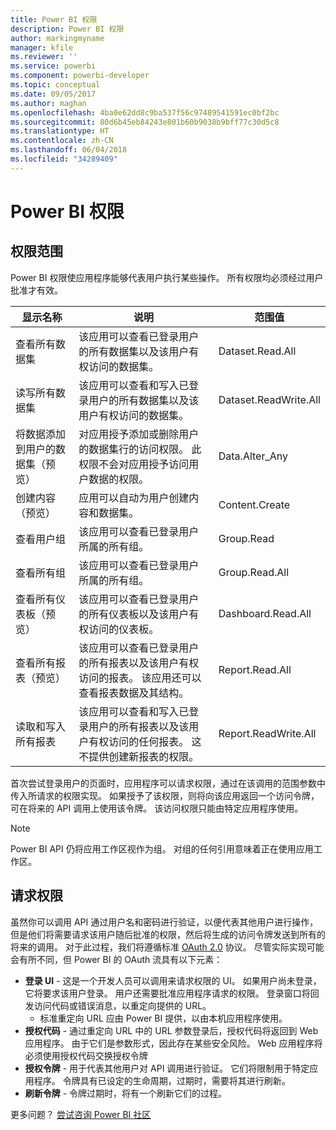 ```yaml
---
title: Power BI 权限
description: Power BI 权限
author: markingmyname
manager: kfile
ms.reviewer: ''
ms.service: powerbi
ms.component: powerbi-developer
ms.topic: conceptual
ms.date: 09/05/2017
ms.author: maghan
ms.openlocfilehash: 4ba0e62dd8c9ba537f56c97489541591ec0bf2bc
ms.sourcegitcommit: 80d6b45eb84243e801b60b9038b9bff77c30d5c8
ms.translationtype: HT
ms.contentlocale: zh-CN
ms.lasthandoff: 06/04/2018
ms.locfileid: "34289409"
---
```

# <a name="power-bi-permissions"></a>Power BI 权限
## <a name="permission-scopes"></a>权限范围
Power BI 权限使应用程序能够代表用户执行某些操作。 所有权限均必须经过用户批准才有效。

| 显示名称 | 说明 | 范围值 |
| --- | --- | --- |
| 查看所有数据集 |该应用可以查看已登录用户的所有数据集以及该用户有权访问的数据集。 |Dataset.Read.All |
| 读写所有数据集 |该应用可以查看和写入已登录用户的所有数据集以及该用户有权访问的数据集。 |Dataset.ReadWrite.All |
| 将数据添加到用户的数据集（预览） |对应用授予添加或删除用户的数据集行的访问权限。 此权限不会对应用授予访问用户数据的权限。 |Data.Alter_Any |
| 创建内容（预览） |应用可以自动为用户创建内容和数据集。 |Content.Create |
| 查看用户组 |该应用可以查看已登录用户所属的所有组。 |Group.Read |
| 查看所有组 |该应用可以查看已登录用户所属的所有组。 |Group.Read.All |
| 查看所有仪表板（预览） |该应用可以查看已登录用户的所有仪表板以及该用户有权访问的仪表板。 |Dashboard.Read.All |
| 查看所有报表（预览） |该应用可以查看已登录用户的所有报表以及该用户有权访问的报表。 该应用还可以查看报表数据及其结构。 |Report.Read.All |
| 读取和写入所有报表 |该应用可以查看和写入已登录用户的所有报表以及该用户有权访问的任何报表。 这不提供创建新报表的权限。 |Report.ReadWrite.All |

首次尝试登录用户的页面时，应用程序可以请求权限，通过在该调用的范围参数中传入所请求的权限实现。 如果授予了该权限，则将向该应用返回一个访问令牌，可在将来的 API 调用上使用该令牌。 该访问权限只能由特定应用程序使用。

> [!NOTE]
> Power BI API 仍将应用工作区视作为组。 对组的任何引用意味着正在使用应用工作区。
> 
> 

## <a name="requesting-permissions"></a>请求权限
虽然你可以调用 API 通过用户名和密码进行验证，以便代表其他用户进行操作，但是他们将需要请求该用户随后批准的权限，然后将生成的访问令牌发送到所有的将来的调用。 对于此过程，我们将遵循标准 [OAuth 2.0](http://oauth.net/2/) 协议。 尽管实际实现可能会有所不同，但 Power BI 的 OAuth 流具有以下元素：

* **登录 UI** - 这是一个开发人员可以调用来请求权限的 UI。 如果用户尚未登录，它将要求该用户登录。 用户还需要批准应用程序请求的权限。 登录窗口将回发访问代码或错误消息，以重定向提供的 URL。
  * 标准重定向 URL 应由 Power BI 提供，以由本机应用程序使用。
* **授权代码** - 通过重定向 URL 中的 URL 参数登录后，授权代码将返回到 Web 应用程序。 由于它们是参数形式，因此存在某些安全风险。 Web 应用程序将必须使用授权代码交换授权令牌
* **授权令牌** - 用于代表其他用户对 API 调用进行验证。 它们将限制用于特定应用程序。 令牌具有已设定的生命周期，过期时，需要将其进行刷新。
* **刷新令牌** - 令牌过期时，将有一个刷新它们的过程。

更多问题？ [尝试咨询 Power BI 社区](http://community.powerbi.com/)

